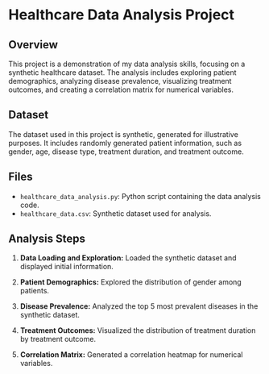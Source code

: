 # Healthcare Data Analysis Project

## Overview

This project is a demonstration of my data analysis skills, focusing on a synthetic healthcare dataset. The analysis includes exploring patient demographics, analyzing disease prevalence, visualizing treatment outcomes, and creating a correlation matrix for numerical variables.

## Dataset

The dataset used in this project is synthetic, generated for illustrative purposes. It includes randomly generated patient information, such as gender, age, disease type, treatment duration, and treatment outcome.

## Files

- `healthcare_data_analysis.py`: Python script containing the data analysis code.
- `healthcare_data.csv`: Synthetic dataset used for analysis.

## Analysis Steps

1. **Data Loading and Exploration:** Loaded the synthetic dataset and displayed initial information.

2. **Patient Demographics:** Explored the distribution of gender among patients.

3. **Disease Prevalence:** Analyzed the top 5 most prevalent diseases in the synthetic dataset.

4. **Treatment Outcomes:** Visualized the distribution of treatment duration by treatment outcome.

5. **Correlation Matrix:** Generated a correlation heatmap for numerical variables.
